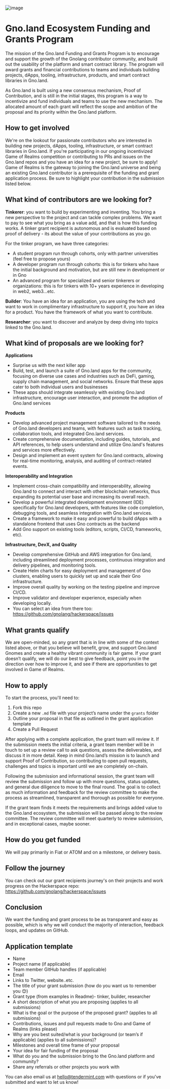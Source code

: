 
![image](https://github.com/gnolang/ecosystem-fund-grants/assets/117160070/47c75689-705e-46f7-89c0-8adf8cbe6bd0)


# Gno.land Ecosystem Funding and Grants Program

The mission of the Gno.land Funding and Grants Program is to encourage and support the growth of the Gnolang contributor community, and build out the usability of the platform and smart contract library. The program will award grants and financial contributions to teams and individuals building projects, dApps, tooling, infrastructure, products, and smart contract libraries in Gno.land.

As Gno.land is built using a new consensus mechanism, Proof of Contribution, and is still in the initial stages, this program is a way to incentivize and fund individuals and teams to use the new mechanism. The allocated amount of each grant will reflect the scope and ambition of the proposal and its priority within the Gno.land platform.


## How to get involved

We're on the lookout for passionate contributors who are interested in building new projects, dApps, tooling, infrastructure, or smart contract libraries in Gno.land. If you're participating in our ongoing incentivized Game of Realms competition or contributing to PRs and issues on the Gno.land repos and you have an idea for a new project, be sure to apply! Game of Realms is the gateway to joining the Gno.land universe and being an existing Gno.land contributor is a prerequisite of the funding and grant application process. Be sure to highlight your contribution in the submission listed below.

## What kind of contributors are we looking for?

**Tinkerer**: you want to build by experimenting and inventing. You bring a new perspective to the project and can tackle complex problems. We want to pay to see what you bring as a value add, and that is how this funding works. A tinker grant recipient is autonomous and is evaluated based on proof of delivery - its about the value of your contributions as you go. 

For the tinker program, we have three categories:
   * A student program run through cohorts, only with partner universities (feel free to propose yours)
   * A developer program run through cohorts: this is for tinkers who have the initial background and motivation, but are still new in development or in Gno
   * An advanced program for specialized and senior tinkerers or organizations: this is for tinkers with 10+ years experience in developing in web2, web3…etc.

**Builder**: You have an idea for an application, you are using the tech and want to work in complimentary infrastructure to support it, you have an idea for a product. You have the framework of what you want to contribute.

**Researcher**: you want to discover and analyze by deep diving into topics linked to the Gno.land.


## What kind of proposals are we looking for?

**Applications**

* Surprise us with the next killer app
* Build, test, and launch a suite of Gno.land apps for the community, focusing on diverse use cases and industries such as DeFi, gaming, supply chain management, and social networks. Ensure that these apps cater to both individual users and businesses
* These apps should integrate seamlessly with existing Gno.land infrastructure, encourage user interaction, and promote the adoption of Gno.land services

**Products** 

* Develop advanced project management software tailored to the needs of Gno.land developers and teams, with features such as task tracking, collaboration tools, and integrated Gno.land services.
* Create comprehensive documentation, including guides, tutorials, and API references, to help users understand and utilize Gno.land's features and services more effectively.
* Design and implement an event system for Gno.land contracts, allowing for real-time monitoring, analysis, and auditing of contract-related events.


**Interoperability and Integration**

* Implement cross-chain compatibility and interoperability, allowing Gno.land to connect and interact with other blockchain networks, thus expanding its potential user base and increasing its overall reach.
* Develop a powerful integrated development environment (IDE) specifically for Gno.land developers, with features like code completion, debugging tools, and seamless integration with Gno.land services.
* Create a framework to make it easy and powerful to build dApps with a standalone frontend that uses Gno contracts as the backend
* Add Gno support on existing tools (editors, scripts, CI/CD, frameworks, etc).

**Infrastructure, DevX, and Quality**
* Develop comprehensive GitHub and AWS integration for Gno.land, including streamlined deployment processes, continuous integration and delivery pipelines, and monitoring tools.
* Create Helm charts for easy deployment and management of Gno clusters, enabling users to quickly set up and scale their Gno infrastructure.
* Improve overall quality by working on the testing pipeline and improve CI/CD.
* Improve validator and developer experience, especially when developing locally.
* You can select an idea from there too: https://github.com/gnolang/hackerspace/issues

## What grants qualify
We are open-minded, so any grant that is in line with some of the context listed above, or that you believe will benefit, grow, and support Gno.land Gnomes and create a healthy vibrant community is fair game. If your grant doesn’t qualify, we will do our best to give feedback, point you in the direction over how to improve it, and see if there are opportunities to get involved in Game of Realms.

## How to apply

To start the process, you'll need to:
1. Fork this repo
2. Create a new `.md` file with your project’s name under the `grants` folder
3. Outline your proposal in that file as outlined in the grant application template
4. Create a Pull Request

After applying with a complete application, the grant team will review it. If the submission meets the initial criteria, a grant team member will be in touch to set up a review call to ask questions, assess the deliverables, and discuss it in more detail. Keep in mind Gno.land’s mission is to launch and support Proof of Contribution, so contributing to open pull requests, challenges and topics is important until we are completely on-chain.

Following the submission and informational session, the grant team will review the submission and follow up with more questions, status updates, and general due diligence to move to the final round. The goal is to collect as much information and feedback for the review committee to make the process as streamlined, transparent and thorough as possible for everyone.

If the grant team finds it meets the requirements and brings added value to the Gno.land ecosystem, the submission will be passed along to the review committee. The review committee will meet quarterly to review submission, and in exceptional cases, maybe sooner.


## How do you get funded

We will pay primarily in Fiat or ATOM and on a milestone, or delivery basis.

## Follow the journey

You can check out our grant recipients journey's on their projects and work progress on the Hackerspace repo: https://github.com/gnolang/hackerspace/issues

## Conclusion

We want the funding and grant process to be as transparent and easy as possible, which is why we will conduct the majority of interaction, feedback loops, and updates on GitHub.

## Application template

* Name
* Project name (if applicable)
* Team member GitHub handles (if applicable)
* Email 
* Links to Twitter, website..etc.
* The title of your grant submission (how do you want us to remember you 😊)
* Grant type (from examples in Readme)- tinker, builder, researcher
* A short description of what you are proposing (applies to all submissions)
* What is the goal or the purpose of the proposed grant? (applies to all submissions)
* Contributions, issues and pull requests made to Gno and Game of Realms (links please)
* Why are you best suited/what is your background (or team’s if applicable) (applies to all submissions)?
* Milestones and overall time frame of your proposal
* Your idea for fair funding of the proposal
* What do you and the submission bring to the Gno.land platform and community?
* Share any referrals or other projects you work with


You can also email us at hello@tendermint.com with questions or if you've submitted and want to let us know!


